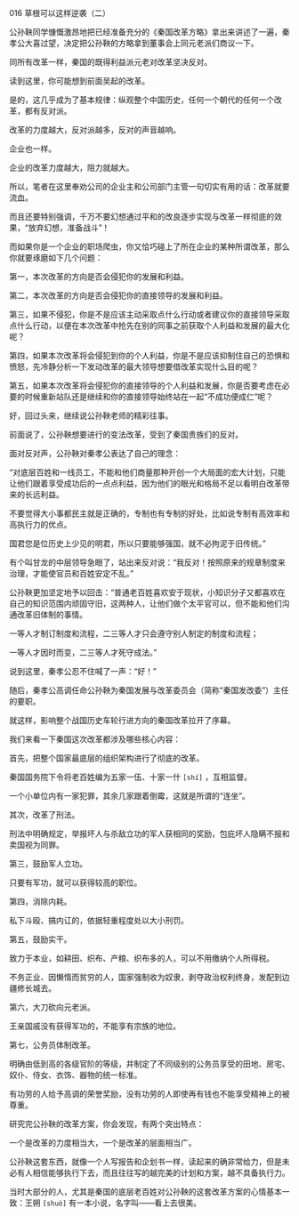 016 草根可以这样逆袭（二）




公孙鞅同学慷慨激昂地把已经准备充分的《秦国改革方略》拿出来讲述了一遍，秦孝公大喜过望，决定把公孙鞅的方略拿到董事会上同元老派们商议一下。

同所有改革一样，秦国的既得利益派元老对改革坚决反对。



读到这里，你可能想到前面吴起的改革。

是的，这几乎成为了基本规律：纵观整个中国历史，任何一个朝代的任何一个改革，都有反对派。

改革的力度越大，反对派越多，反对的声音越响。

企业也一样。

企业的改革力度越大，阻力就越大。

所以，笔者在这里奉劝公司的企业主和公司部门主管一句切实有用的话：改革就要流血。

而且还要特别强调，千万不要幻想通过平和的改良逐步实现与改革一样彻底的效果，“放弃幻想，准备战斗”！



而如果你是一个企业的职场爬虫，你又恰巧碰上了所在企业的某种所谓改革，那么你就要琢磨如下几个问题：

第一，本次改革的方向是否会侵犯你的发展和利益。

第二，本次改革的方向是否会侵犯你的直接领导的发展和利益。

第三，如果不侵犯，你是不是应该主动采取点什么行动或者建议你的直接领导采取点什么行动，以便在本次改革中抢先在别的同事之前获取个人利益和发展的最大化呢？

第四，如果本次改革将会侵犯到你的个人利益，你是不是应该抑制住自己的恐惧和愤怒，先冷静分析一下发动改革的最大领导想要借改革实现什么目的呢？

第五，如果本次改革将会侵犯你的直接领导的个人利益和发展，你是否要考虑在必要的时候重新站队还是继续和你的直接领导始终站在一起“不成功便成仁”呢？



好，回过头来，继续说公孙鞅老师的精彩往事。

前面说了，公孙鞅想要进行的变法改革，受到了秦国贵族们的反对。

面对反对声，公孙鞅对秦孝公表达了自己的理念：

“对底层百姓和一线员工，不能和他们商量那种开创一个大局面的宏大计划，只能让他们跟着享受成功后的一点点利益，因为他们的眼光和格局不足以看明白改革带来的长远利益。

不要觉得大小事都民主就是正确的，专制也有专制的好处，比如说专制有高效率和高执行力的优点。

国君您是位历史上少见的明君，所以只要能够强国，就不必拘泥于旧传统。”



有个叫甘龙的中层领导急眼了，站出来反对说：“我反对！按照原来的规章制度来治理，才能使官员和百姓安定不乱。”

公孙鞅更加坚定地予以回击：“普通老百姓喜欢安于现状，小知识分子又都喜欢在自己的知识范围内顽固守旧，这两种人，让他们做个太平官可以，但不能和他们沟通改革旧体制的事情。

一等人才制订制度和流程，二三等人才只会遵守别人制定的制度和流程；

一等人才因时而变，二三等人才死守成法。”



说到这里，秦孝公忍不住喊了一声：“好！”

随后，秦孝公高调任命公孙鞅为秦国发展与改革委员会（简称“秦国发改委”）主任的要职。

就这样，影响整个战国历史车轮行进方向的秦国改革拉开了序幕。



我们来看一下秦国这次改革都涉及哪些核心内容：



首先，把整个国家最底层的组织架构进行了彻底的改革。

秦国国务院下令将老百姓编为五家一伍、十家一什 `[shí]` ，互相监督。

一个小单位内有一家犯罪，其余几家跟着倒霉，这就是所谓的“连坐”。



其次，改革了刑法。

刑法中明确规定，举报坏人与杀敌立功的军人获相同的奖励，包庇坏人隐瞒不报和卖国视为同罪。



第三，鼓励军人立功。

只要有军功，就可以获得较高的职位。



第四，消除内耗。

私下斗殴、搞内讧的，依据轻重程度处以大小刑罚。



第五，鼓励实干。

致力于本业，如耕田、织布、产粮、织布多的人，可以不用缴纳个人所得税。

不务正业、因懒惰而贫穷的人，国家强制收为奴隶，剥夺政治权利终身，发配到边疆修长城去。



第六，大刀砍向元老派。

王亲国戚没有获得军功的，不能享有宗族的地位。



第七，公务员体制改革。

明确由低到高的各级官阶的等级，并制定了不同级别的公务员享受的田地、房宅、奴仆、侍女、衣饰、器物的统一标准。

有功劳的人给予高调的荣誉奖励，没有功劳的人即使再有钱也不能享受精神上的被尊重。



研究完公孙鞅的改革方案，你会发现，有两个突出特点：

一个是改革的力度相当大，一个是改革的层面相当广。



公孙鞅这套东西，就像一个人写报告和企划书一样，读起来的确非常给力，但是未必有人相信能够执行下去，而且往往写的越完美的计划和方案，越不具备执行力。

当时大部分的人，尤其是秦国的底层老百姓对公孙鞅的这套改革方案的心情基本一致：王朔 `[shuò]` 有一本小说，名字叫——看上去很美。

